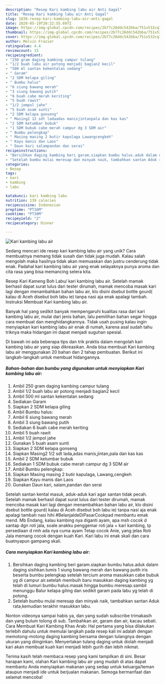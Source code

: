 ```yaml
---
description: "Resep Kari kambing labu air Anti Gagal"
title: "Resep Kari kambing labu air Anti Gagal"
slug: 1838-resep-kari-kambing-labu-air-anti-gagal
date: 2020-05-19T20:32:55.697Z
image: https://img-global.cpcdn.com/recipes/2b77c26ddc542bba/751x532cq70/kari-kambing-labu-air-foto-resep-utama.jpg
thumbnail: https://img-global.cpcdn.com/recipes/2b77c26ddc542bba/751x532cq70/kari-kambing-labu-air-foto-resep-utama.jpg
cover: https://img-global.cpcdn.com/recipes/2b77c26ddc542bba/751x532cq70/kari-kambing-labu-air-foto-resep-utama.jpg
author: Melvin Frazier
ratingvalue: 4.4
reviewcount: 15
recipeingredient:
- "250 gram daging kambing campur tulang"
- "1/2 buah labu air potong menjadi bagian2 kecil"
- "500 ml santan kekentalan sedang"
- " Garam"
- "2 SDM kelapa giling"
- " Bumbu halus"
- "6 siung bawang merah"
- "3 siung bawang putih"
- "6 buah cabe merah keriting"
- "5 buah rawit"
- "1/2 jempol jahe"
- "5 buah asam sunti"
- "2 SDM kelapa gonseng"
- " Masing2 12 sdt ladaadas manisjintanpala dan kas kas"
- "2 SDM ketumbar bubuk"
- "1 SDM bubuk cabe merah campur dg 3 SDM air"
- " Bumbu pelengkap"
- " Masing masing 2 butir kapulaga Lawangcengkeh"
- " Kayu manis dan Laos"
- " Daun kari salampandan dan serai"
recipeinstructions:
- "Bersihkan daging kambing beri garam.siapkan bumbu halus.aduk dalam daging sisihkan.tumis 1 siung bawang merah dan bawang putih iris beserta bumbu pelengkap setelah tercium aroma masukkan cabe bubuk yg di campur air.setelah membuih baru masukkan daging kambing yg telah di lumuri bumbu halus.masak hingga bumbu meresap.sambil menunggu Balur kelapa giling dan sedikit garam pada labu yg telah di potong."
- "Setelah bumbu mulai meresap dan minyak naik, tambahkan santan Aduk rata,kemudian terakhir masukkan labu."
categories:
- Resep
tags:
- kari
- kambing
- labu

katakunci: kari kambing labu 
nutrition: 139 calories
recipecuisine: Indonesian
preptime: "PT16M"
cooktime: "PT30M"
recipeyield: "2"
recipecategory: Dinner

---
```



![Kari kambing labu air](https://img-global.cpcdn.com/recipes/2b77c26ddc542bba/751x532cq70/kari-kambing-labu-air-foto-resep-utama.jpg)

Sedang mencari ide resep kari kambing labu air yang unik? Cara membuatnya memang tidak susah dan tidak juga mudah. Kalau salah mengolah maka hasilnya tidak akan memuaskan dan justru cenderung tidak enak. Padahal kari kambing labu air yang enak selayaknya punya aroma dan cita rasa yang bisa memancing selera kita.

Resep Kari Kameng Boh Labu/ kari kambing labu air. Setelah mamak berhasil dapat surat lulus dari tester dirumah, mamak mencoba masak kari lagi dengan menambahkan bahan labu air, klo disini dsebut bottle gourd( kalau di Aceh disebut boh labu ie) tanpa nasi aja enak apalagi tambah. Instruksi Membuat Kari kambing labu air.

Banyak hal yang sedikit banyak mempengaruhi kualitas rasa dari kari kambing labu air, mulai dari jenis bahan, lalu pemilihan bahan segar hingga cara membuat dan menghidangkannya. Tidak usah pusing kalau ingin menyiapkan kari kambing labu air enak di rumah, karena asal sudah tahu triknya maka hidangan ini dapat menjadi suguhan spesial.


Di bawah ini ada beberapa tips dan trik praktis dalam mengolah kari kambing labu air yang siap dikreasikan. Anda bisa membuat Kari kambing labu air menggunakan 20 bahan dan 2 tahap pembuatan. Berikut ini langkah-langkah untuk membuat hidangannya.

<!--inarticleads1-->

##### Bahan-bahan dan bumbu yang digunakan untuk menyiapkan Kari kambing labu air:

1. Ambil 250 gram daging kambing campur tulang
1. Ambil 1/2 buah labu air potong menjadi bagian2 kecil
1. Ambil 500 ml santan kekentalan sedang
1. Sediakan  Garam
1. Siapkan 2 SDM kelapa giling
1. Ambil  Bumbu halus:
1. Ambil 6 siung bawang merah
1. Ambil 3 siung bawang putih
1. Sediakan 6 buah cabe merah keriting
1. Ambil 5 buah rawit
1. Ambil 1/2 jempol jahe
1. Gunakan 5 buah asam sunti
1. Siapkan 2 SDM kelapa gonseng
1. Siapkan  Masing2 1/2 sdt lada,adas manis,jintan,pala dan kas kas
1. Ambil 2 SDM ketumbar bubuk
1. Sediakan 1 SDM bubuk cabe merah campur dg 3 SDM air
1. Ambil  Bumbu pelengkap:
1. Siapkan  Masing masing 2 butir kapulaga, Lawang,cengkeh
1. Siapkan  Kayu manis dan Laos
1. Gunakan  Daun kari, salam,pandan dan serai


Setelah santan kental masuk, aduk-aduk kari agar santan tidak pecah. Setelah mamak berhasil dapat surat lulus dari tester dirumah, mamak mencoba masak kari lagi dengan menambahkan bahan labu air, klo disini dsebut bottle gourd( kalau di Aceh disebut boh labu ie) tanpa nasi aja enak apalagi tambah nasi hihi #BelanjaIdeDiPasarCookpad membantu emak mend. Mb Endang, kalau kambing nya diganti ayam, apa msh cocok d santap dgn roti jala, soale anakku penggemar roti jala + kari kambing, tp persediaan d rmh ada nya cuma ayam Tetap cocok Anie, yang jelas Roti Jala memang cocok dengan kuah Kari. Kari labu ini enak skali dan cara buatnyapun gampang skali. 

<!--inarticleads2-->

##### Cara menyiapkan Kari kambing labu air:

1. Bersihkan daging kambing beri garam.siapkan bumbu halus.aduk dalam daging sisihkan.tumis 1 siung bawang merah dan bawang putih iris beserta bumbu pelengkap setelah tercium aroma masukkan cabe bubuk yg di campur air.setelah membuih baru masukkan daging kambing yg telah di lumuri bumbu halus.masak hingga bumbu meresap.sambil menunggu Balur kelapa giling dan sedikit garam pada labu yg telah di potong.
1. Setelah bumbu mulai meresap dan minyak naik, tambahkan santan Aduk rata,kemudian terakhir masukkan labu.


Nonton videonya sampai habis ya, dan yang sudah subscribe trimakasih dan yang bulum tolong di sub. Tambahkan air, garam dan air, kacau sebati. Cara Membuat Kari Kambing Khas Arab: Hal pertama yang bisa dilakukan terlebih dahulu untuk memulai langkah pada resep kali ini adalah dengan memotong-motong daging kambing bersama dengan tulangnya dengan ukuran yang diinginkan. Menyertakan tulang daging untuk diolah menjadi kari akan membuat kuah kari menjadi lebih gurih dan lebih nikmat. 

Terima kasih telah membaca resep yang kami tampilkan di sini. Besar harapan kami, olahan Kari kambing labu air yang mudah di atas dapat membantu Anda menyiapkan makanan yang sedap untuk keluarga/teman ataupun menjadi ide untuk berjualan makanan. Semoga bermanfaat dan selamat mencoba!
